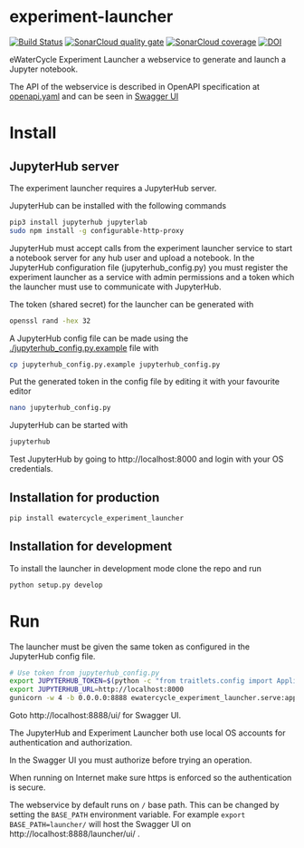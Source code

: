 # experiment-launcher

[![Build Status](https://travis-ci.org/eWaterCycle/experiment-launcher.svg?branch=master)](https://travis-ci.org/eWaterCycle/experiment-launcher)
[![SonarCloud quality gate](https://sonarcloud.io/api/project_badges/measure?project=experiment-launcher&metric=alert_status)](https://sonarcloud.io/dashboard?id=experiment-launcher)
[![SonarCloud coverage](https://sonarcloud.io/api/project_badges/measure?project=experiment-launcher&metric=coverage)](https://sonarcloud.io/component_measures?id=experiment-launcher&metric=coverage)
[![DOI](https://zenodo.org/badge/DOI/10.5281/zenodo.1453264.svg)](https://doi.org/10.5281/zenodo.1453264)

eWaterCycle Experiment Launcher a webservice to generate and launch a Jupyter notebook.

The API of the webservice is described in OpenAPI specification at [openapi.yaml](https://github.com/eWaterCycle/experiment-launcher/blob/master/ewatercycle_experiment_launcher/swagger.yaml) and can be seen in [Swagger UI](http://petstore.swagger.io/?url=https://raw.githubusercontent.com/eWaterCycle/experiment-launcher/master/ewatercycle_experiment_launcher/openapi.yaml)

# Install

## JupyterHub server

The experiment launcher requires a JupyterHub server.

JupyterHub can be installed with the following commands
```bash
pip3 install jupyterhub jupyterlab
sudo npm install -g configurable-http-proxy
```

JupyterHub must accept calls from the experiment launcher service to start a notebook server for any hub user and upload a notebook.
In the JupyterHub configuration file (jupyterhub_config.py) you must register the experiment launcher as a service with admin permissions and a token which the launcher must use to communicate with JupyterHub.

The token (shared secret) for the launcher can be generated with

```bash
openssl rand -hex 32
```

A JupyterHub config file can be made using the [./jupyterhub_config.py.example](jupyterhub_config.py.example) file with

```bash
cp jupyterhub_config.py.example jupyterhub_config.py
```

Put the generated token in the config file by editing it with your favourite editor

```bash
nano jupyterhub_config.py
```

JupyterHub can be started with

```bash
jupyterhub
```

Test JupyterHub by going to http://localhost:8000 and login with your OS credentials.

## Installation for production

```bash
pip install ewatercycle_experiment_launcher
```

## Installation for development

To install the launcher in development mode clone the repo and run

```bash
python setup.py develop
```

# Run

The launcher must be given the same token as configured in the JupyterHub config file.

```bash
# Use token from jupyterhub_config.py
export JUPYTERHUB_TOKEN=$(python -c "from traitlets.config import Application;print([s['api_token'] for s in  next(Application._load_config_files('jupyterhub_config'))['JupyterHub']['services'] if s['name'] == 'experiment-launcher'][0])")
export JUPYTERHUB_URL=http://localhost:8000
gunicorn -w 4 -b 0.0.0.0:8888 ewatercycle_experiment_launcher.serve:app
```

Goto http://localhost:8888/ui/ for Swagger UI.

The JupyterHub and Experiment Launcher both use local OS accounts for authentication and authorization.

In the Swagger UI you must authorize before trying an operation.

When running on Internet make sure https is enforced so the authentication is secure.

The webservice by default runs on `/` base path. This can be changed by setting the `BASE_PATH` environment variable.
For example `export BASE_PATH=launcher/` will host the Swagger UI on http://localhost:8888/launcher/ui/ .
